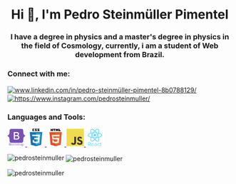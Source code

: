 <h1 align="center">Hi 👋, I'm Pedro Steinmüller Pimentel</h1>
<h3 align="center">I have a degree in physics and a master's degree in physics in the field of Cosmology, currently, i am a student of Web development from Brazil.</h3>

<h3 align="left">Connect with me:</h3>
<p align="left">
<a href="https://linkedin.com/in/www.linkedin.com/in/pedro-steinmüller-pimentel-8b0788129/" target="blank"><img align="center" src="https://raw.githubusercontent.com/rahuldkjain/github-profile-readme-generator/master/src/images/icons/Social/linked-in-alt.svg" alt="www.linkedin.com/in/pedro-steinmüller-pimentel-8b0788129/" height="30" width="40" /></a>
<a href="https://instagram.com/https://www.instagram.com/pedrosteinmuller/" target="blank"><img align="center" src="https://raw.githubusercontent.com/rahuldkjain/github-profile-readme-generator/master/src/images/icons/Social/instagram.svg" alt="https://www.instagram.com/pedrosteinmuller/" height="30" width="40" /></a>
</p>

<h3 align="left">Languages and Tools:</h3>
<p align="left"> <a href="https://getbootstrap.com" target="_blank" rel="noreferrer"> <img src="https://raw.githubusercontent.com/devicons/devicon/master/icons/bootstrap/bootstrap-plain-wordmark.svg" alt="bootstrap" width="40" height="40"/> </a> <a href="https://www.w3schools.com/css/" target="_blank" rel="noreferrer"> <img src="https://raw.githubusercontent.com/devicons/devicon/master/icons/css3/css3-original-wordmark.svg" alt="css3" width="40" height="40"/> </a> <a href="https://www.w3.org/html/" target="_blank" rel="noreferrer"> <img src="https://raw.githubusercontent.com/devicons/devicon/master/icons/html5/html5-original-wordmark.svg" alt="html5" width="40" height="40"/> </a> <a href="https://developer.mozilla.org/en-US/docs/Web/JavaScript" target="_blank" rel="noreferrer"> <img src="https://raw.githubusercontent.com/devicons/devicon/master/icons/javascript/javascript-original.svg" alt="javascript" width="40" height="40"/> </a> <a href="https://reactjs.org/" target="_blank" rel="noreferrer"> <img src="https://raw.githubusercontent.com/devicons/devicon/master/icons/react/react-original-wordmark.svg" alt="react" width="40" height="40"/> </a> </p>

<p><img align="left" src="https://github-readme-stats.vercel.app/api/top-langs?username=pedrosteinmuller&show_icons=true&locale=en&layout=compact" alt="pedrosteinmuller" /></p>

<p>&nbsp;<img align="center" src="https://github-readme-stats.vercel.app/api?username=pedrosteinmuller&show_icons=true&locale=en" alt="pedrosteinmuller" /></p>

<p><img align="center" src="https://github-readme-streak-stats.herokuapp.com/?user=pedrosteinmuller&" alt="pedrosteinmuller" /></p>
